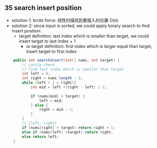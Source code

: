 


35 search insert position
-

- solution 1: brute force: 线性扫描找到要插入的位置 O(n)
- solution 2: since input is sorted, we could apply binary search to find insert position:
  - target definition:  last index which is smaller than target,  we could insert target to last index + 1
    - or target definition:  first index which is larger equal than target, insert target to first index


```java
    public int searchInsert(int[] nums, int target) {
        // sanity check
        // find last index which is smaller than target
        int left = 0;
        int right = nums.length - 1;
        while (left + 1 < right){
            int mid = left +(right - left) / 2;
            
            if (nums[mid] < target) {
                left = mid;
            } else {
                right = mid - 1;
            }
        }
        // [left, right]        
        if (nums[right] < target) return right + 1;
        else if (nums[left] <target) return right;
        else return left;
    }
```